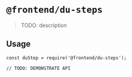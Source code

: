 # `@frontend/du-steps`

> TODO: description

## Usage

```
const duStep = require('@frontend/du-steps');

// TODO: DEMONSTRATE API
```
